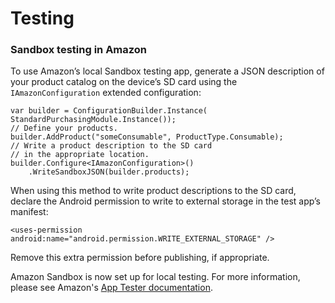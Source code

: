 # Testing

### Sandbox testing in Amazon

To use Amazon’s local Sandbox testing app, generate a JSON description of your product catalog on the device’s SD card using the `IAmazonConfiguration` extended configuration:

````
var builder = ConfigurationBuilder.Instance(
StandardPurchasingModule.Instance());
// Define your products.
builder.AddProduct("someConsumable", ProductType.Consumable);
// Write a product description to the SD card 
// in the appropriate location.
builder.Configure<IAmazonConfiguration>()
	.WriteSandboxJSON(builder.products);
````

When using this method to write product descriptions to the SD card, declare the Android permission to write to external storage in the test app’s manifest:

````
<uses-permission android:name="android.permission.WRITE_EXTERNAL_STORAGE" /> 
````

Remove this extra permission before publishing, if appropriate. 

Amazon Sandbox is now set up for local testing. For more information, please see Amazon's [App Tester documentation](https://developer.amazon.com/public/apis/earn/in-app-purchasing/docs-v2/installing-and-configuring-app-tester).